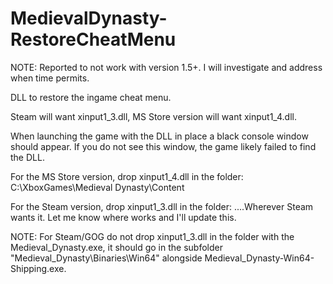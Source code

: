 # MedievalDynasty-RestoreCheatMenu

NOTE:  Reported to not work with version 1.5+.  I will investigate and address when time permits.

DLL to restore the ingame cheat menu.


Steam will want xinput1_3.dll, MS Store version will want xinput1_4.dll.

When launching the game with the DLL in place a black console window should appear.  If you do not see this window, the game likely failed to find the DLL.

For the MS Store version, drop xinput1_4.dll in the folder:
	C:\XboxGames\Medieval Dynasty\Content

For the Steam version, drop xinput1_3.dll in the folder:
	....Wherever Steam wants it.  Let me know where works and I'll update this.
	
NOTE:  For Steam/GOG do not drop xinput1_3.dll in the folder with the Medieval_Dynasty.exe, it should go in the subfolder "Medieval_Dynasty\Binaries\Win64" alongside Medieval_Dynasty-Win64-Shipping.exe.
